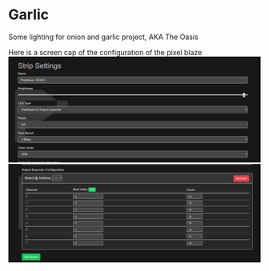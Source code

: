 # Garlic
Some lighting for onion and garlic project, AKA The Oasis


Here is a screen cap of the configuration of the pixel blaze
![Alt text](StripSettings.png?raw=true)
![Alt text](StripSettings2.png?raw=true)
